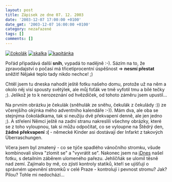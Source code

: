 ```yaml
---
layout: post
title: Zápisek ze dne 07. 12. 2003
date: '2003-12-07 17:00:00 +0100'
date_gmt: '2003-12-07 16:00:00 +0100'
category: nezařazené
tags: []
comments: []
---
```

<div >  <a href="%base_url%/assets/old-images/cokolak.jpg"><img alt="čokolák" src="%base_url%/assets/old-images/cokolak.jpg"></a>  <a href="%base_url%/assets/old-images/skalka.jpg"><img alt="skalka" src="%base_url%/assets/old-images/skalka.jpg"></a>  <a href="%base_url%/assets/old-images/kapitanka.jpg"><img alt="kapitánka" src="%base_url%/assets/old-images/kapitanka.jpg"></a>  </div>
<p>Pořád připadává další <strong>sníh</strong>, vypadá to nadějně :-). Sázím na to, že zpravodajství o počasí má  třicetiprocentní úspěšnost =&gt; <strong>nesmí přestat</strong> sněžit! Nějaké teplo tady nikdo nechce! ;)</p>
<p>Chtěl jsem tu dneska nahodit ještě fotku  našeho domu, protože už na něm a okolo něj visí spousty světýlek, ale můj foťák ve tmě vyfotil  tmu a bílé tečky ;). Jelikož je to k nerozeznání od hvězdiček, od tohoto záměru jsem upustil...</p>
<p>Na prvním obrázku je čekulák (sněhulák ze sněhu, čekulák z čekulády :)) ze včerejšího okýnka  mého adventního kalendáře :-)). Mám dva, ale oba se stejnýma čokoládkama, tak si neužiju dvě překvapení  denně, ale jen jedno ;). A střelení Němci ještě na zadní stranu nakreslili všechny obrázky, které  se z toho vyloupnou, tak si můžu odpočítat, co se vyloupne na Štědrý den, <strong>žádné překvapení :(</strong>  - německé Kinder asi dostávají der Infarkt z takových Überraschungen.</p>
<p>Včera jsem byl zmatený - co se týče spadlého vánočního stromku, všude kombinovali slova "zlomit se"  a "vyvrátit se". Nakonec jsem na <a href="http://www.idnes.cz">iDnes</a> našel fotku, s detailním  záběrem ulomeného pařezu. Jehličňák se ulomil těsně  nad zemí. Zajímalo by mě, co zjistí kontroly statiků, kteří se ujišťují o správném upevnění  stromků v celé Praze - kontrolují i pevnost stromu? Jak? Pilou? Tohle mi nedochází...</p>
